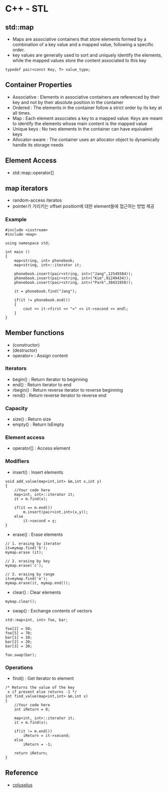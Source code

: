# C++ - STL <map>

## std::map
- Maps are associative containers that store elements formed by a combination of a key value and a mapped value, following a specific order.
- key values are generally used to sort and uniquely identify the elements, while the mapped values store the content associated to this key
```shell
typedef pair<const Key, T> value_type;
```

## Container Properties
- Associative : Elements in associative containers are referenced by their key and not by their absolute position in the container
- Ordered : The elements in the container follow a strict order by its key at all times. 
- Map : Each element associates a key to a mapped value: Keys are meant to identify the elements whose main content is the mapped value
- Unique keys : No two elements in the container can have equivalent keys
- Allocator-aware : The container uses an allocator object to dynamically handle its storage needs

## Element Access
- std::map::operator[]

## map iterators
- random-access iteratos
- pointer가 가리키는 offset position에 대한 element들에 접근하는 방법 제공

### Example
```shell
#include <iostream>
#include <map>

using namespace std;

int main ()
{
	map<string, int> phonebook;
	map<string, int>::iterator it;

	phonebook.insert(pair<string, int>("Jang",12549384));
	phonebook.insert(pair<string, int>("Kim",91249434));
	phonebook.insert(pair<string, int>("Park",38431958));

	it = phonebook.find("Jang");

	if(it != phonebook.end())
	{
		cout << it->first << "=" << it->second << endl;
	}
}
```
## Member functions
- (constructor)
- (destructor)
- operator= : Assign content
### Iterators
- begin() : Return iterator to beginning
- end() : Return iterator to end
- rbegin() : Return reverse iterator to reverse beginning
- rend() : Return reverse iterator to reverse end
### Capacity
- size() : Return size
- empty() : Return IsEmpty
### Element access
- operator[] : Access element
### Modifiers
- insert() : Insert elements
```shell
void add_value(map<int,int> &m,int x,int y)
{
    //Your code here
	map<int, int>::iterator it;
	it = m.find(x);

	if(it == m.end())
		m.insert(pair<int,int>(x,y));
	else
		it->second = y;
}

```
- erase() : Erase elements
```shell
// 1. erasing by iterator
it=mymap.find('b');
mymap.erase (it);

// 2. erasing by key
mymap.erase('c');

// 3. erasing by range
it=mymap.find('e');
mymap.erase(it, mymap.end());

```
- clear() : Clear elements
```shell
mymap.clear();

```
- swap() : Exchange contents of vectors
```shell
std::map<int, int> foo, bar;

foo[2] = 50;
foo[5] = 70;
bar[1] = 10;
bar[2] = 20;
bar[3] = 30;

foo.swap(bar);

```
### Operations
- find() : Get iterator to element
```shell
/* Returns the value of the key
 x if present else returns -1 */
int find_value(map<int,int> &m,int x)
{
	//Your code here
	int iReturn = 0;

	map<int, int>::iterator it;
	it = m.find(x);

	if(it != m.end())
		iReturn = it->second;
	else
		iReturn = -1;

	return iReturn;
}

```

## Reference
* [cplusplus](http://www.cplusplus.com/reference/map/map/)